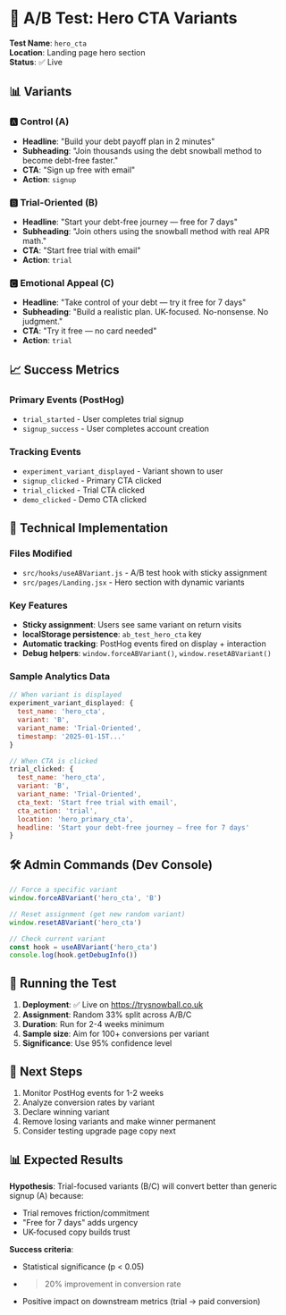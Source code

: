 # 🧪 A/B Test: Hero CTA Variants

**Test Name**: `hero_cta`  
**Location**: Landing page hero section  
**Status**: ✅ Live  

## 📊 Variants

### 🅰️ Control (A)
- **Headline**: "Build your debt payoff plan in 2 minutes"
- **Subheading**: "Join thousands using the debt snowball method to become debt-free faster."  
- **CTA**: "Sign up free with email"
- **Action**: `signup`

### 🅱️ Trial-Oriented (B)  
- **Headline**: "Start your debt-free journey — free for 7 days"
- **Subheading**: "Join others using the snowball method with real APR math."
- **CTA**: "Start free trial with email"
- **Action**: `trial`

### 🅲 Emotional Appeal (C)
- **Headline**: "Take control of your debt — try it free for 7 days"  
- **Subheading**: "Build a realistic plan. UK-focused. No-nonsense. No judgment."
- **CTA**: "Try it free — no card needed"
- **Action**: `trial`

## 📈 Success Metrics

### Primary Events (PostHog)
- `trial_started` - User completes trial signup
- `signup_success` - User completes account creation

### Tracking Events
- `experiment_variant_displayed` - Variant shown to user
- `signup_clicked` - Primary CTA clicked  
- `trial_clicked` - Trial CTA clicked
- `demo_clicked` - Demo CTA clicked

## 🔧 Technical Implementation

### Files Modified
- `src/hooks/useABVariant.js` - A/B test hook with sticky assignment
- `src/pages/Landing.jsx` - Hero section with dynamic variants

### Key Features
- **Sticky assignment**: Users see same variant on return visits
- **localStorage persistence**: `ab_test_hero_cta` key
- **Automatic tracking**: PostHog events fired on display + interaction
- **Debug helpers**: `window.forceABVariant()`, `window.resetABVariant()`

### Sample Analytics Data
```javascript
// When variant is displayed
experiment_variant_displayed: {
  test_name: 'hero_cta',
  variant: 'B',
  variant_name: 'Trial-Oriented',
  timestamp: '2025-01-15T...'
}

// When CTA is clicked  
trial_clicked: {
  test_name: 'hero_cta',
  variant: 'B', 
  variant_name: 'Trial-Oriented',
  cta_text: 'Start free trial with email',
  cta_action: 'trial',
  location: 'hero_primary_cta',
  headline: 'Start your debt-free journey — free for 7 days'
}
```

## 🛠️ Admin Commands (Dev Console)

```javascript
// Force a specific variant
window.forceABVariant('hero_cta', 'B')

// Reset assignment (get new random variant)  
window.resetABVariant('hero_cta')

// Check current variant
const hook = useABVariant('hero_cta')
console.log(hook.getDebugInfo())
```

## 📝 Running the Test

1. **Deployment**: ✅ Live on https://trysnowball.co.uk
2. **Assignment**: Random 33% split across A/B/C
3. **Duration**: Run for 2-4 weeks minimum
4. **Sample size**: Aim for 100+ conversions per variant
5. **Significance**: Use 95% confidence level

## 🎯 Next Steps

1. Monitor PostHog events for 1-2 weeks
2. Analyze conversion rates by variant
3. Declare winning variant
4. Remove losing variants and make winner permanent
5. Consider testing upgrade page copy next

## 📊 Expected Results

**Hypothesis**: Trial-focused variants (B/C) will convert better than generic signup (A) because:
- Trial removes friction/commitment  
- "Free for 7 days" adds urgency
- UK-focused copy builds trust

**Success criteria**: 
- Statistical significance (p < 0.05)
- >20% improvement in conversion rate
- Positive impact on downstream metrics (trial → paid conversion)